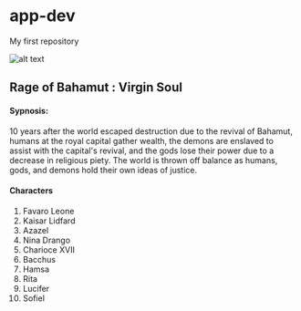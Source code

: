 # app-dev
My first repository

![alt text]([image.jpg](https://chuatekming.files.wordpress.com/2017/11/shingeki-no-bahamut-virgin-soul.jpg?w=640))

## Rage of Bahamut : Virgin Soul
#### Sypnosis:

10 years after the world escaped destruction due to the revival of Bahamut, humans at the royal capital gather wealth, the demons are enslaved to assist with the capital's revival, and the gods lose their power due to a decrease in religious piety. The world is thrown off balance as humans, gods, and demons hold their own ideas of justice.

#### Characters
1.  Favaro Leone
2.  Kaisar Lidfard
3.   Azazel
4.   Nina Drango
5.   Charioce XVII
6.   Bacchus
7.   Hamsa
8.   Rita
9.   Lucifer
10.    Sofiel
